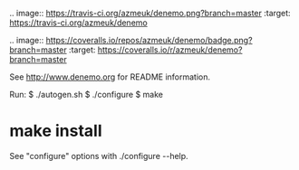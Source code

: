 .. image:: https://travis-ci.org/azmeuk/denemo.png?branch=master
    :target: https://travis-ci.org/azmeuk/denemo

.. image:: https://coveralls.io/repos/azmeuk/denemo/badge.png?branch=master
    :target: https://coveralls.io/r/azmeuk/denemo?branch=master

See http://www.denemo.org for README information.

Run:
$ ./autogen.sh
$ ./configure
$ make
# make install

See "configure" options with ./configure --help.
